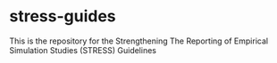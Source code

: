 # stress-guides
This is the repository for the Strengthening The Reporting of Empirical Simulation Studies (STRESS) Guidelines
